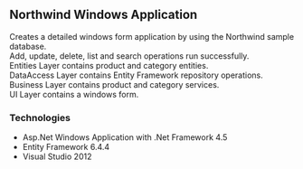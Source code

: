 ## Northwind Windows Application

Creates a detailed windows form application by using the Northwind sample database.  
Add, update, delete, list and search operations run successfully.  
Entities Layer contains product and category entities.  
DataAccess Layer contains Entity Framework repository operations.  
Business Layer contains product and category services.  
UI Layer contains a windows form.  

### Technologies  

+ Asp.Net Windows Application with .Net Framework 4.5 
+ Entity Framework 6.4.4
+ Visual Studio 2012
